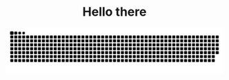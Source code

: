 <div align="center">
<span>
<h1>Hello there</h1>
</span>
</div>

<div align="center">
<a href="https://github.com/cecinuga?tab=repositories"><img src="assets/snake.svg" alt="snake"></a>
</div>
